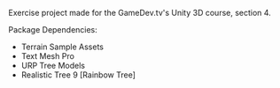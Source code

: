 Exercise project made for the GameDev.tv's Unity 3D course, section 4.

Package Dependencies:
- Terrain Sample Assets
- Text Mesh Pro
- URP Tree Models
- Realistic Tree 9 [Rainbow Tree]